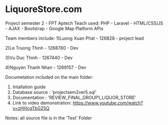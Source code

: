 # LiquoreStore.com
Project semester 2 - FPT Aptech
Teach used: PHP - Laravel - HTML/CSS/JS - AJAX - Bootstrap - Google Map Platform APis

Team members include:
1)Luong Xuan Phat - 126828 - project lead

2)Le Truong Thinh - 1268780 - Dev

3)Vu Duc Thinh - 1267440 - Dev

4)Nguyen Thanh Nhan - 1269157 - Dev



Documetation included on the main folder: 
1) Intallation guide 
2) Database source : 'projectsem2ver5.sql'
3) Documentation : 'REVIEW_FINAL_GROUP1_LIQUOR_STORE'
4) Link to video demonstration: https://www.youtube.com/watch?v=zHHcgTbG25Q


Notes: all source file is in the 'Test' Folder
